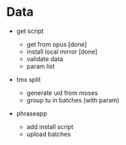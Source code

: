 # Data
- get script
	- get from opus [done]
	- install local mirror [done]
	- validate data
	- param list 

- tmx split
	- generate uid from moses
	- group tu in batches (with param)

- phraseapp
	- add install script
	- upload batches

